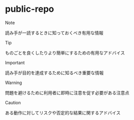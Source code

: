 # public-repo

> [!NOTE]
> 読み手が一読するときに知っておくべき有用な情報

> [!TIP]
> ものごとを良くしたりより簡単にするための有用なアドバイス

> [!IMPORTANT]
> 読み手が目的を達成するために知るべき重要な情報

> [!WARNING]
> 問題を避けるために利用者に即時に注意を促す必要がある注意点

> [!CAUTION]
> ある動作に対してリスクや否定的な結果に関するアドバイス
